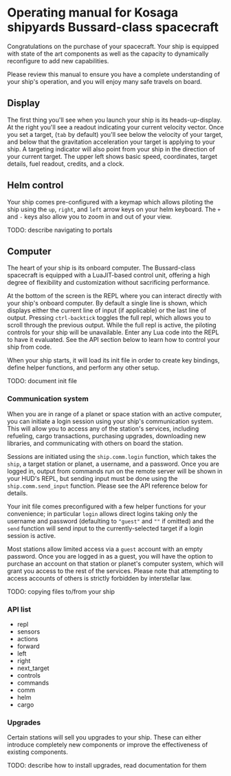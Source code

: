 # Operating manual for Kosaga shipyards Bussard-class spacecraft

Congratulations on the purchase of your spacecraft. Your ship is
equipped with state of the art components as well as the capacity to
dynamically reconfigure to add new capabilities.

Please review this manual to ensure you have a complete understanding
of your ship's operation, and you will enjoy many safe travels on board.

## Display

The first thing you'll see when you launch your ship is its
heads-up-display. At the right you'll see a readout indicating your
current velocity vector. Once you set a target, (`tab` by default)
you'll see below the velocity of your target, and below that the
gravitation acceleration your target is applying to your ship. A
targeting indicator will also point from your ship in the direction of
your current target. The upper left shows basic speed, coordinates,
target details, fuel readout, credits, and a clock.

## Helm control

Your ship comes pre-configured with a keymap which allows piloting the
ship using the `up`, `right`, and `left` arrow keys on your helm
keyboard. The `+` and `-` keys also allow you to zoom in and out of
your view.

TODO: describe navigating to portals

## Computer

The heart of your ship is its onboard computer. The Bussard-class
spacecraft is equipped with a LuaJIT-based control unit, offering a
high degree of flexibility and customization without sacrificing
performance.

At the bottom of the screen is the REPL where you can interact directly
with your ship's onboard computer. By default a single line is shown,
which displays either the current line of input (if applicable) or the
last line of output. Pressing `ctrl-backtick` toggles the full
repl, which allows you to scroll through the previous output. While
the full repl is active, the piloting controls for your ship will be
unavailable. Enter any Lua code into the REPL to have it
evaluated. See the API section below to learn how to control your ship
from code.

When your ship starts, it will load its init file in order to create
key bindings, define helper functions, and perform any other setup.

TODO: document init file

### Communication system

When you are in range of a planet or space station with an active
computer, you can initiate a login session using your ship's
communication system. This will allow you to access any of the
station's services, including refueling, cargo transactions,
purchasing upgrades, downloading new libraries, and communicating with
others on board the station.

Sessions are initiated using the `ship.comm.login` function, which
takes the `ship`, a target station or planet, a username, and a
password. Once you are logged in, output from commands run on the
remote server will be shown in your HUD's REPL, but sending input must
be done using the `ship.comm.send_input` function. Please see the API
reference below for details.

Your init file comes preconfigured with a few helper functions for
your convenience; in particular `login` allows direct logins taking
only the username and password (defaulting to `"guest"` and `""` if
omitted) and the `send` function will send input to the
currently-selected target if a login session is active.

Most stations allow limited access via a `guest` account with an empty
password. Once you are logged in as a guest, you will have the option
to purchase an account on that station or planet's computer system,
which will grant you access to the rest of the services. Please note
that attempting to access accounts of others is strictly forbidden by
interstellar law.

TODO: copying files to/from your ship

### API list

* repl
* sensors
* actions
 * forward
 * left
 * right
 * next_target
* controls
* commands
* comm
* helm
* cargo

### Upgrades

Certain stations will sell you upgrades to your ship. These can either
introduce completely new components or improve the effectiveness of
existing components.

TODO: describe how to install upgrades, read documentation for them
